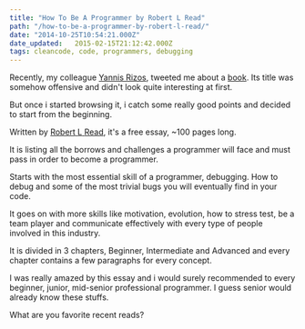 ```yaml
---
title: "How To Be A Programmer by Robert L Read"
path: "/how-to-be-a-programmer-by-robert-l-read/"
date: "2014-10-25T10:54:21.000Z"
date_updated:   2015-02-15T21:12:42.000Z
tags: cleancode, code, programmers, debugging
---
```


Recently, my colleague <a title="Yannis Rizos on Twitter.com" href="http://twitter.com/yrizos" target="_blank">Yannis Rizos</a>, tweeted me about a <a href="http://samizdat.mines.edu/howto/HowToBeAProgrammer.html" target="_blank" title="How to Be a Programmer">book</a>. Its title was somehow offensive and didn't look quite interesting at first.

But once i started browsing it, i catch some really good points and decided to start from the beginning.

Written by <a title="Robert L Read" href="http://c2.com/cgi/wiki?RobertlRead" target="_blank"><span class="firstname">Robert</span> <span class="othername">L</span> <span class="surname">Read</span></a>, it's a free essay, ~100 pages long.

It is listing all the borrows and challenges a programmer will face and must pass in order to become a programmer.

Starts with the most essential skill of a programmer, debugging. How to debug and some of the most trivial bugs you will eventually find in your code.

It goes on with more skills like motivation, evolution, how to stress test, be a team player and communicate effectively with every type of people involved in this industry.

It is divided in 3 chapters, Beginner, Intermediate and Advanced and every chapter contains a few paragraphs for every concept.

I was really amazed by this essay and i would surely recommended to every beginner, junior, mid-senior professional programmer. I guess senior would already know these stuffs.

What are you favorite recent reads?

